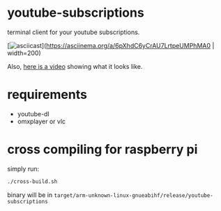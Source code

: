 # youtube-subscriptions

terminal client for your youtube subscriptions.

[![asciicast](https://asciinema.org/a/6pXhdC6yCrAU7LrtpeUMPhMA0.svg)](https://asciinema.org/a/6pXhdC6yCrAU7LrtpeUMPhMA0 | width=200)

Also, [here is a video](https://www.youtube.com/watch?v=saYmXcZNU8M&feature=youtu.be) showing what it looks like.

# requirements

- youtube-dl
- omxplayer or vlc

# cross compiling for raspberry pi

simply run:

```sh
./cross-build.sh
```
binary will be in `target/arm-unknown-linux-gnueabihf/release/youtube-subscriptions`
